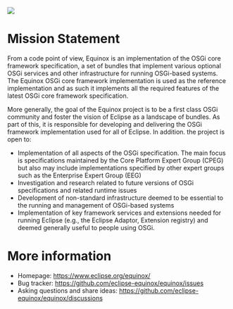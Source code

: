 ![](https://www.eclipse.org/equinox/images/logo.png)

# Mission Statement

From a code point of view, Equinox is an implementation of the OSGi core framework specification, a set of bundles that implement various optional OSGi services and other infrastructure for running OSGi-based systems. The Equinox OSGi core framework implementation is used as the reference implementation and as such it implements all the required features of the latest OSGi core framework specification.

More generally, the goal of the Equinox project is to be a first class OSGi community and foster the vision of Eclipse as a landscape of bundles. As part of this, it is responsible for developing and delivering the OSGi framework implementation used for all of Eclipse. In addition. the project is open to:

- Implementation of all aspects of the OSGi specification. The main focus is specifications maintained by the Core Platform Expert Group (CPEG) but also may include implementations specified by other expert groups such as the Enterprise Expert Group (EEG)
- Investigation and research related to future versions of OSGi specifications and related runtime issues
- Development of non-standard infrastructure deemed to be essential to the running and management of OSGi-based systems
- Implementation of key framework services and extensions needed for running Eclipse (e.g., the Eclipse Adaptor, Extension registry) and deemed generally useful to people using OSGi.

# More information

- Homepage: https://www.eclipse.org/equinox/
- Bug tracker: https://github.com/eclipse-equinox/equinox/issues
- Asking questions and share ideas: https://github.com/eclipse-equinox/equinox/discussions
